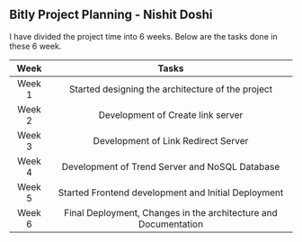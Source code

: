 ## Bitly Project Planning - Nishit Doshi

I have divided the project time into 6 weeks. Below are the tasks done in these 6 week.

|  Week  |                              Tasks                              |
| :----: | :-------------------------------------------------------------: |
| Week 1 |        Started designing the architecture of the project        |
| Week 2 |                Development of Create link server                |
| Week 3 |               Development of Link Redirect Server               |
| Week 4 |         Development of Trend Server and NoSQL Database          |
| Week 5 |       Started Frontend development and Initial Deployment       |
| Week 6 | Final Deployment, Changes in the architecture and Documentation |
